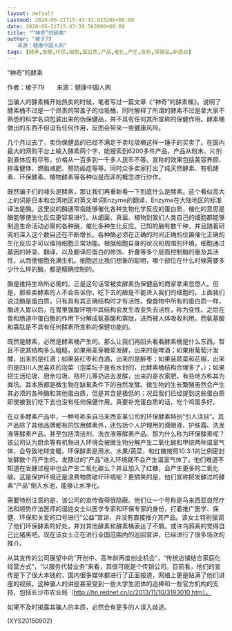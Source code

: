 ```yaml
---
layout: default
Lastmod: 2020-06-21T15:43:41.615286+00:00
date: 2020-06-21T15:43:39.562800+00:00
title: "“神奇”的酵素"
author: "棱子79
　　来源：健康中国人网"
tags: [酵素,发酵,环保,细胞,蛋白质,产品,催化,产生,宣称,保健品,新语丝]
---
```


“神奇”的酵素

作者：棱子79　　来源：健康中国人网

当骗人的酵素桶开始热卖的时候，笔者写过一篇文章《“神奇”的酵素桶》。说明了酵素桶不过是一个昂贵的带盖子的垃圾桶，同时解释了所谓的酵素不过是拿大家不熟悉的科学名词包装出来的伪保健品，并不具有任何其所宣称的保健作用。酵素桶做出的东西不但没有任何作用，反而会带来一些健康风险。

几个月过去了，卖伪保健品的已经不满足于卖垃圾桶这样一锤子的买卖了。在国内最大的网购平台上输入酵素两个字，能搜索到6200多件产品，产品从粉末、片剂到液体应有尽有，价格从一百多到一千多人民币不等。宣称的效果包括美容养颜、排毒健体、燃脂减肥、预防癌症等等。同时众多卖家打出了纯天然酵素、有机酵素、环保酵素、植物酵素等各种似是而非的概念进行炒作。

既然骗子们的噱头是酵素，那让我们再重新看一下到底什么是酵素。这个看似高大上的词是日本和台湾地区对英文单词Enzyme的翻译，Enzyme在大陆地区的标准译法是酶。这里说的酶通常指能够催化各种生物化学反应的蛋白质，催化的意思是酶能够使生化反应更容易进行。从细菌、真菌、植物到我们人类自己的细胞都能够制造生命活动必需的各种酶，催化多种生化反应。已知的酶有数千种，并且随着研究的深入这个数目还在不断增长。各种酶必须在正确的时间正确的位置催化正确的生化反应才可以维持细胞正常功能。根据细胞自身的状况和周围的环境，细胞通过基因的转录、翻译、以及翻译后蛋白的修饰、折叠等多个层面控制酶的量及其活性，从而使细胞充满生机。细胞远比我们想象的聪明，哪个部位在什么时候需要多少什么样的酶，都是精确控制的。

酶是维持生命所必需的。正是这句话常被卖酵素伪保健品的商家拿来忽悠人。但是，那些卖酵素的人不会告诉你，吃下去的酶是不能进入我们的细胞的。上面我们说过酶是蛋白质，只有具有其正确结构时才有活性。像食物中所有的蛋白质一样，酶进入胃以后，在胃里强酸环境中其结构会发生改变失去活性，称为变性。之后在胃和肠道中蛋白酶的作用下分解成氨基酸和寡肽，进而被人体吸收利用。而氨基酸和寡肽是不具有任何酵素所宣称的保健功能的。

既然是酵素，必然是酵素桶产生的。那么让我们再回头看看酵素桶是什么东西。暂且不说其结构多么粗糙，如果用麦芽糖浆发酵，出来的是啤酒；如果用葡萄汁发酵，出来的是红酒；如果装红枣和白酒，出来的是醉枣；如果装蔬菜和花椒，出来的是四川人民喜欢的泡菜（泡菜坛子是有水封的，比酵素桶结构合理多了。）；如果把生活垃圾、厨余垃圾、秸秆儿等扔进去发酵，出来的是农家肥，有些地方称其为粪坑。其本质都是微生物在缺氧条件下的自然发酵。微生物的生长繁殖虽然会产生其必须的各种酶和其他蛋白质，但是其含是极低的；况且我们已经提到这些蛋白质即使被我们吃下去也没有任何保健作用。真要补充蛋白质的话，吃个鸡蛋多好。

在众多酵素产品中，一种号称来自马来西亚某公司的环保酵素特别“引人注目”。其产品除了其他品牌都有的饮用酵素外，还包括个人护理用的滴眼液、护肤霜、洗发液等酵素产品，甚至包括清洁剂、洗衣液等酵素产品。那为什么称为环保酵素呢？该公司认为厨余等有机物进入环境会被微生物分解产生二氧化碳和甲烷两种温室气体，会导致地球变暖。环保酵素是用水、水果/蔬菜，和红糖按照10:3:1的比例密封发酵数个月产生的。发酵过的“产品”进入环境就不会产生温室气体了。他们难道不知道在发酵过程中也会产生二氧化碳么？并且加入了红糖，会产生更多的二氧化碳。这是保护环境还是浪费物质破坏环境呢？更搞笑的是，他们宣称把发酵过的酵素“产品”倒入水池，能够让水净化。

需要特别注意的是，该公司的宣传做得很隐蔽。他们让一个号称是马来西亚自然疗法和顺势疗法医师的温姓女士以医学专家和环保专家的身份，打着推广医学、保健、环保和关爱的口号进行“公益”宣讲，并没有直接推介其产品。该女士特别强调了他们环保酵素的好处，并对其他酵素和酵素桶表达了不屑。或许乌鸦真的觉得自己比猪黑吧。现在该女士正在进行全国范围内的巡回宣讲，已经进行了很多场次的推介。

从其宣传的公司展望中的“开创中、高年龄再度创业机会”，“传统店铺结合家庭化经营方式”，“以服务代替业务”来看，其很可能是个传销公司。目前看，他们的宣传是下了很大本钱的，国内很多媒体都进行了正面报道，网络上更是贴满了他们讲座的视频。这种骗人的讲座甚至受到一些大学生团体的追捧和一些官方机构的支持，包括长沙市农业局（http://hn.rednet.cn/c/2013/11/10/3193010.htm）。

如果不及时揭露其骗人的本质，必然会有更多的人误入歧途。

(XYS20150902)

